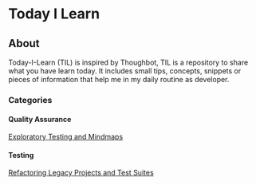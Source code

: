 # Today I Learn
## About
Today-I-Learn (TIL) is inspired by Thoughbot, TIL is a repository to share what you have learn today. It includes small tips, concepts, snippets or pieces of information that help me in my daily routine as developer.

### Categories

#### Quality Assurance
[Exploratory Testing and Mindmaps](https://github.com/rgondev/til/blob/master/youtube/exploratory-testing-and-mindmaps.md)

#### Testing
[Refactoring Legacy Projects and Test Suites](https://github.com/rgondev/til/blob/master/podcast/refactoring-legacy-projects-and-test-suites.md)